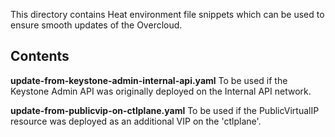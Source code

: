 This directory contains Heat environment file snippets which can
be used to ensure smooth updates of the Overcloud.

Contents
--------

**update-from-keystone-admin-internal-api.yaml**
  To be used if the Keystone Admin API was originally deployed on the
  Internal API network.

**update-from-publicvip-on-ctlplane.yaml**
  To be used if the PublicVirtualIP resource was deployed as an additional VIP on the 'ctlplane'.

